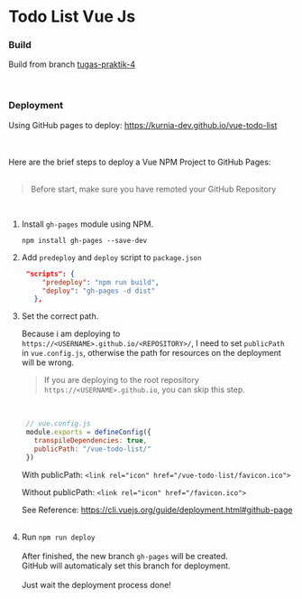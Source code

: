 # Todo List Vue Js

### Build
Build from branch [tugas-praktik-4](https://github.com/kurnia-dev/vue-todo-list/tree/tugas-praktik-4)

<br>

### Deployment
Using GitHub pages to deploy: https://kurnia-dev.github.io/vue-todo-list  

<br><br>
Here are the brief steps to deploy a Vue NPM Project to GitHub Pages:  
<br>
> Before start, make sure you have remoted your GitHub Repository

<br>

1. Install `gh-pages` module using NPM.
   ```
   npm install gh-pages --save-dev
   ```
3. Add `predeploy` and `deploy` script to `package.json` 
   ```json
    "scripts": {
        "predeploy": "npm run build",
        "deploy": "gh-pages -d dist"
      },
   ```
  
4. Set the correct path.
   
   Because i am deploying to `https://<USERNAME>.github.io/<REPOSITORY>/`, I need to set `publicPath` in `vue.config.js`, otherwise the path for resources on the deployment will be wrong.

   > If you are deploying to the root repository `https://<USERNAME>.github.io`, you can skip this step. 
   <br>
   
   ```javascript
    // vue.config.js
    module.exports = defineConfig({
      transpileDependencies: true, 
      publicPath: "/vue-todo-list/"
    })
   ```
  
   With publicPath: `<link rel="icon" href="/vue-todo-list/favicon.ico">`
   
   Without publicPath: `<link rel="icon" href="/favicon.ico">`
   
   See Reference: https://cli.vuejs.org/guide/deployment.html#github-page
   <br><br>
   

6. Run `npm run deploy`
<br><br>
After finished, the new branch `gh-pages` will be created. <br>GitHub will automaticaly set this branch for deployment. <br><br>Just wait the deployment process done!
